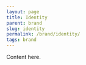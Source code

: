 ```yaml
---
layout: page
title: Identity
parent: brand
slug: identity
permalink: /brand/identity/
tags: brand
---
```


Content here.
